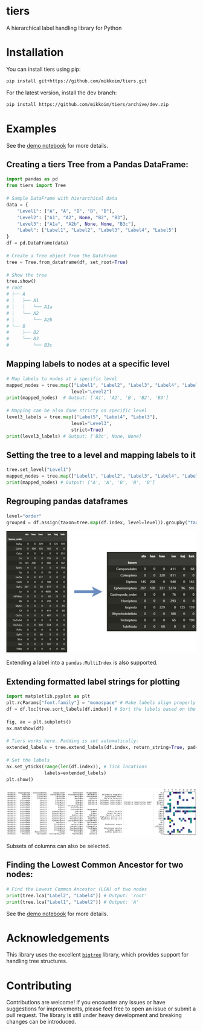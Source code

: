 # tiers
A hierarchical label handling library for Python

# Installation

You can install tiers using pip:

```bash
pip install git+https://github.com/mikkoim/tiers.git
```

For the latest version, install the dev branch:

```bash
pip install https://github.com/mikkoim/tiers/archive/dev.zip
```

# Examples

See the [demo notebook](docs/demo.ipynb) for more details.

## Creating a tiers Tree from a Pandas DataFrame:
```python
import pandas as pd
from tiers import Tree

# Sample DataFrame with hierarchical data
data = {
    "Level1": ["A", "A", "B", "B", "B"],
    "Level2": ["A1", "A2", None, "B2", "B3"],
    "Level3": ["A1a", "A2b", None, None, "B3c"],
    "Label": ["Label1", "Label2", "Label3", "Label4", "Label5"]
}
df = pd.DataFrame(data)

# Create a Tree object from the DataFrame
tree = Tree.from_dataframe(df, set_root=True)

# Show the tree
tree.show()
# root
# ├── A
# │   ├── A1
# │   │   └── A1a
# │   └── A2
# │       └── A2b
# └── B
#     ├── B2
#     └── B3
#         └── B3c
```

## Mapping labels to nodes at a specific level

```python
# Map labels to nodes at a specific level
mapped_nodes = tree.map(["Label1", "Label2", "Label3", "Label4", "Label5"],
                        level="Level2")
print(mapped_nodes)  # Output: ['A1', 'A2', 'B', 'B2', 'B3']

# Mapping can be also done stricty on specific level
level3_labels = tree.map(["Label5", "Label4", "Label3"],
                        level="Level3",
                        strict=True)
print(level3_labels) # Output: ['B3c', None, None]
```

## Setting the tree to a level and mapping labels to it
```python
tree.set_level("Level1")
mapped_nodes = tree.map(["Label1", "Label2", "Label3", "Label4", "Label5"])
print(mapped_nodes) # Output: ['A', 'A', 'B', 'B', 'B']
```

## Regrouping pandas dataframes
```python
level="order"
grouped = df.assign(taxon=tree.map(df.index, level=level)).groupby("taxon").sum()
```
![Grouping](docs/drawio/readme_grouping.png)

Extending a label into a `pandas.MultiIndex` is also supported.

## Extending formatted label strings for plotting

```python
import matplotlib.pyplot as plt
plt.rcParams["font.family"] = "monospace" # Make labels align properly
df = df.loc[tree.sort_labels(df.index)] # Sort the labels based on the hierarchical order

fig, ax = plt.subplots()
ax.matshow(df) 

# Tiers works here. Padding is set automatically:
extended_labels = tree.extend_labels(df.index, return_string=True, pad=True)

# Set the labels
ax.set_yticks(range(len(df.index)), # Tick locations
              labels=extended_labels)
plt.show()
```
![Extended labels](docs/images/extended_labels.png)

Subsets of columns can also be selected.

## Finding the Lowest Common Ancestor for two nodes:

```python
# Find the Lowest Common Ancestor (LCA) of two nodes
print(tree.lca("Label2", "Label4")) # Output: 'root'
print(tree.lca("Label1", "Label2")) # Output: 'A'
```

See the [demo notebook](docs/demo.ipynb) for more details.


# Acknowledgements

This library uses the excellent [`bigtree`](https://github.com/kayjan/bigtree) library, which provides support for handling tree structures.

# Contributing

Contributions are welcome! If you encounter any issues or have suggestions for improvements, please feel free to open an issue or submit a pull request. The library is still under heavy development and breaking changes can be introduced.
